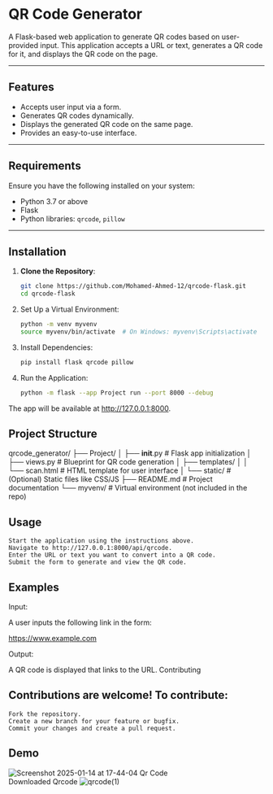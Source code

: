 # QR Code Generator

A Flask-based web application to generate QR codes based on user-provided input. This application accepts a URL or text, generates a QR code for it, and displays the QR code on the page.

---

## Features
- Accepts user input via a form.
- Generates QR codes dynamically.
- Displays the generated QR code on the same page.
- Provides an easy-to-use interface.

---

## Requirements

Ensure you have the following installed on your system:
- Python 3.7 or above
- Flask
- Python libraries: `qrcode`, `pillow`

---

## Installation

1. **Clone the Repository**:
   ```bash
   git clone https://github.com/Mohamed-Ahmed-12/qrcode-flask.git
   cd qrcode-flask
2. Set Up a Virtual Environment:
   ```bash
   python -m venv myvenv
   source myvenv/bin/activate  # On Windows: myvenv\Scripts\activate

3. Install Dependencies:
   ```bash
   pip install flask qrcode pillow

4. Run the Application:
   ```bash
   python -m flask --app Project run --port 8000 --debug
The app will be available at http://127.0.0.1:8000.

## Project Structure

qrcode_generator/
├── Project/
│   ├── __init__.py         # Flask app initialization
│   ├── views.py            # Blueprint for QR code generation
│   ├── templates/
│   │   └── scan.html       # HTML template for user interface
│   └── static/             # (Optional) Static files like CSS/JS
├── README.md               # Project documentation
└── myvenv/                 # Virtual environment (not included in the repo)

## Usage

    Start the application using the instructions above.
    Navigate to http://127.0.0.1:8000/api/qrcode.
    Enter the URL or text you want to convert into a QR code.
    Submit the form to generate and view the QR code.

## Examples
Input:

A user inputs the following link in the form:

https://www.example.com

Output:

A QR code is displayed that links to the URL.
Contributing

## Contributions are welcome! To contribute:

    Fork the repository.
    Create a new branch for your feature or bugfix.
    Commit your changes and create a pull request.
## Demo
![Screenshot 2025-01-14 at 17-44-04 Qr Code](https://github.com/user-attachments/assets/6bce495b-674e-4cdd-89f3-1a926c375f33)
\
Downloaded Qrcode
![qrcode(1)](https://github.com/user-attachments/assets/b7dc278c-5e50-4df3-8710-dd75da9bee0f)
